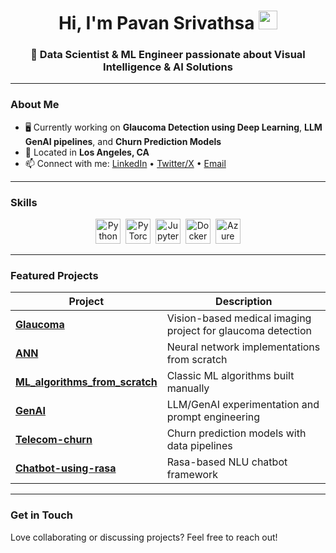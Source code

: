 <!-- Header -->
<h1 align="center">Hi, I'm Pavan Srivathsa <img src="https://media.giphy.com/media/hvRJCLFzcasrR4ia7z/giphy.gif" width="30px"></h1>
<h3 align="center">🚀 Data Scientist & ML Engineer passionate about Visual Intelligence & AI Solutions</h3>

---

###  About Me

- 🖥 Currently working on **Glaucoma Detection using Deep Learning**, **LLM GenAI pipelines**, and **Churn Prediction Models**
- 📍 Located in **Los Angeles, CA**
- 📫 Connect with me: [LinkedIn](#) • [Twitter/X](#) • [Email](mailto:your-email@example.com)

---

###  Skills

<div align="center">
  <img src="https://cdn.jsdelivr.net/gh/devicons/devicon/icons/python/python-original.svg" title="Python" width="40" />&nbsp;
  <img src="https://cdn.jsdelivr.net/gh/devicons/devicon/icons/pytorch/pytorch-original.svg" title="PyTorch" width="40" />&nbsp;
  <img src="https://cdn.jsdelivr.net/gh/devicons/devicon/icons/jupyter/jupyter-original.svg" title="Jupyter" width="40" />&nbsp;
  <img src="https://cdn.jsdelivr.net/gh/devicons/devicon/icons/docker/docker-original.svg" title="Docker" width="40" />&nbsp;
  <img src="https://cdn.jsdelivr.net/gh/devicons/devicon/icons/azure/azure-original.svg" title="Azure" width="40" />
</div>

---

###  Featured Projects

| Project | Description |
|---------|-------------|
| **[Glaucoma](https://github.com/Pavan-Srivathsa/Glaucoma)** | Vision-based medical imaging project for glaucoma detection |
| **[ANN](https://github.com/Pavan-Srivathsa/ANN)** | Neural network implementations from scratch |
| **[ML_algorithms_from_scratch](https://github.com/Pavan-Srivathsa/ML_algorithms_from_scratch)** | Classic ML algorithms built manually |
| **[GenAI](https://github.com/Pavan-Srivathsa/GenAI)** | LLM/GenAI experimentation and prompt engineering |
| **[Telecom-churn](https://github.com/Pavan-Srivathsa/Telecom-churn)** | Churn prediction models with data pipelines |
| **[Chatbot-using-rasa](https://github.com/Pavan-Srivathsa/Chatbot-using-rasa)** | Rasa-based NLU chatbot framework |

---

###  Get in Touch

Love collaborating or discussing projects? Feel free to reach out!  
